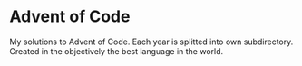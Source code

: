 # Advent of Code

My solutions to Advent of Code. Each year is splitted into own subdirectory. Created in the objectively the best language in the world.
